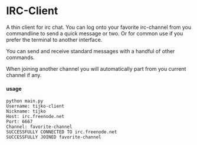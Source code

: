 IRC-Client
==========

A thin client for irc chat.  You can log onto your favorite irc-channel from you commandline to send a quick
message or two.  Or for common use if you prefer the terminal to another interface.

You can send and receive standard messages with a handful of other commands.

When joining another channel you will automatically part from you current channel if any.

#### usage


    python main.py
    Username: tijko-client
    Nickname: tijko 
    Host: irc.freenode.net
    Port: 6667
    Channel: favorite-channel
    SUCCESSFULLY CONNECTED TO irc.freenode.net
    SUCCESSFULLY JOINED favorite-channel
